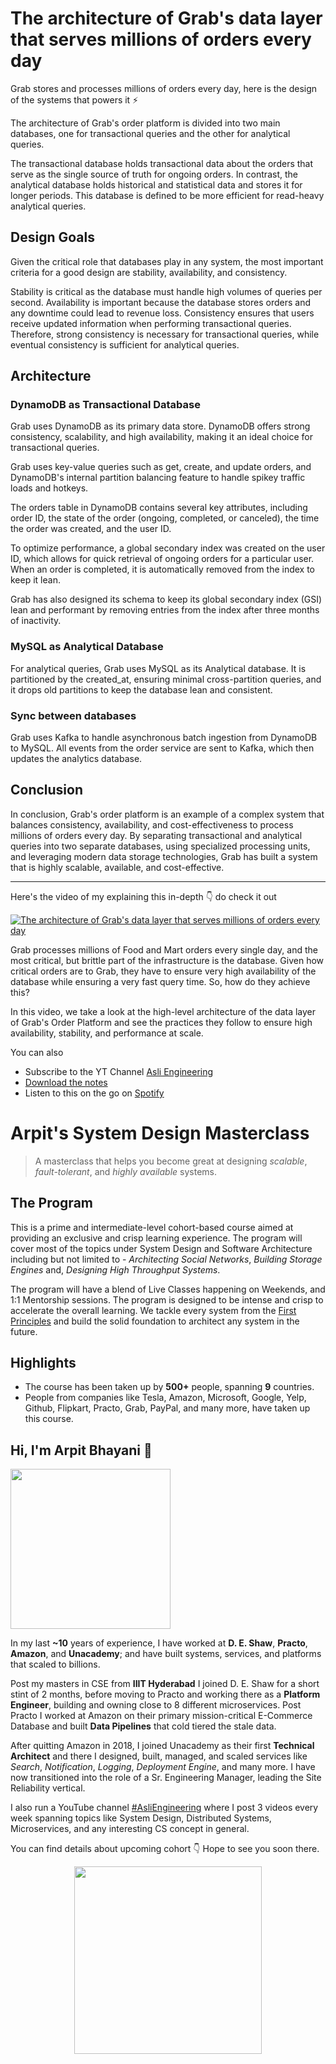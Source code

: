 The architecture of Grab's data layer that serves millions of orders every day
===


Grab stores and processes millions of orders every day, here is the design of the systems that powers it ⚡

The architecture of Grab's order platform is divided into two main databases, one for transactional queries and the other for analytical queries.

The transactional database holds transactional data about the orders that serve as the single source of truth for ongoing orders. In contrast, the analytical database holds historical and statistical data and stores it for longer periods. This database is defined to be more efficient for read-heavy analytical queries.

## Design Goals

Given the critical role that databases play in any system, the most important criteria for a good design are stability, availability, and consistency.

Stability is critical as the database must handle high volumes of queries per second. Availability is important because the database stores orders and any downtime could lead to revenue loss. Consistency ensures that users receive updated information when performing transactional queries. Therefore, strong consistency is necessary for transactional queries, while eventual consistency is sufficient for analytical queries.

## Architecture

### DynamoDB as Transactional Database

Grab uses DynamoDB as its primary data store. DynamoDB offers strong consistency, scalability, and high availability, making it an ideal choice for transactional queries.

Grab uses key-value queries such as get, create, and update orders, and DynamoDB's internal partition balancing feature to handle spikey traffic loads and hotkeys.

The orders table in DynamoDB contains several key attributes, including order ID, the state of the order (ongoing, completed, or canceled), the time the order was created, and the user ID.

To optimize performance, a global secondary index was created on the user ID, which allows for quick retrieval of ongoing orders for a particular user. When an order is completed, it is automatically removed from the index to keep it lean.

Grab has also designed its schema to keep its global secondary index (GSI) lean and performant by removing entries from the index after three months of inactivity.

### MySQL as Analytical Database

For analytical queries, Grab uses MySQL as its Analytical database. It is partitioned by the created_at, ensuring minimal cross-partition queries, and it drops old partitions to keep the database lean and consistent.

### Sync between databases

Grab uses Kafka to handle asynchronous batch ingestion from DynamoDB to MySQL. All events from the order service are sent to Kafka, which then updates the analytics database.

## Conclusion

In conclusion, Grab's order platform is an example of a complex system that balances consistency, availability, and cost-effectiveness to process millions of orders every day. By separating transactional and analytical queries into two separate databases, using specialized processing units, and leveraging modern data storage technologies, Grab has built a system that is highly scalable, available, and cost-effective.
<hr />


<p>Here's the video of my explaining this in-depth 👇‍ do check it out</p>

[![The architecture of Grab's data layer that serves millions of orders every day](https://i.ytimg.com/vi/KeV4erIm47o/mqdefault.jpg)](https://www.youtube.com/watch?v=KeV4erIm47o)

Grab processes millions of Food and Mart orders every single day, and the most critical, but brittle part of the infrastructure is the database. Given how critical orders are to Grab, they have to ensure very high availability of the database while ensuring a very fast query time. So, how do they achieve this?

In this video, we take a look at the high-level architecture of the data layer of Grab's Order Platform and see the practices they follow to ensure high availability, stability, and performance at scale.

You can also
 - Subscribe to the YT Channel [Asli Engineering](https://youtube.com/c/ArpitBhayani)
 - [Download the notes](https://drive.google.com/file/d/1L2CKh6YEC5oQoc8LUsT_IswlOkKygREW/view?usp=share_link)
 - Listen to this on the go on [Spotify](https://open.spotify.com/show/7qMoamm2iZQrsPVm6IQLoD)

# Arpit's System Design Masterclass

> A masterclass that helps you become great at designing _scalable_, _fault-tolerant_, and _highly available_ systems.

## The Program

This is a prime and intermediate-level cohort-based course aimed at providing an exclusive and crisp learning experience. The program will cover most of the topics under System Design and Software Architecture including but not limited to - _Architecting Social Networks_, _Building Storage Engines_ and, _Designing High Throughput Systems_.

The program will have a blend of Live Classes happening on Weekends, and 1:1 Mentorship sessions. The program is designed to be intense and crisp to accelerate the overall learning. We tackle every system from the [First Principles](https://en.wikipedia.org/wiki/First_principle) and build the solid foundation to architect any system in the future.


## Highlights

 - The course has been taken up by __500+__ people, spanning __9__ countries.
 - People from companies like Tesla, Amazon, Microsoft, Google, Yelp, Github, Flipkart, Practo, Grab, PayPal, and many more, have taken up this course.


## Hi, I'm Arpit Bhayani 👋

<img width="256px" src="https://arpitbhayani.me/static/img/arpit.jpg" />

In my last **~10** years of experience, I have worked at **D. E. Shaw**, **Practo**, **Amazon**, and **Unacademy**; and have built systems, services, and platforms that scaled to billions.

Post my masters in CSE from **IIIT Hyderabad** I joined D. E. Shaw for a short stint of 2 months, before moving to Practo and working there as a **Platform Engineer**, building and owning close to 8 different microservices. Post Practo I worked at Amazon on their primary mission-critical E-Commerce Database and built **Data Pipelines** that cold tiered the stale data.

After quitting Amazon in 2018, I joined Unacademy as their first **Technical Architect** and there I designed, built, managed, and scaled services like _Search_, _Notification_, _Logging_, _Deployment Engine_, and many more. I have now transitioned into the role of a Sr. Engineering Manager, leading the Site Reliability vertical.

I also run a YouTube channel [#AsliEngineering](https://www.youtube.com/c/ArpitBhayani) where I post 3 videos every week spanning topics like System Design, Distributed Systems, Microservices, and any interesting CS concept in general.

You can find details about upcoming cohort 👇‍ Hope to see you soon there.

<center>
<a target="_blank" href="https://arpitbhayani.me/masterclass">
<img src="https://user-images.githubusercontent.com/4745789/137859181-d4499cf4-ce65-4466-8b88-a078ece0f081.PNG" width="300px" />
</a>
</center>
